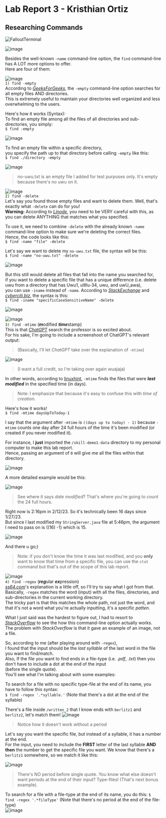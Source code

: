 # Lab Report 3 - Kristhian Ortiz
## Researching Commands
![FalloutTerminal](https://user-images.githubusercontent.com/122419405/218341468-dcf22f6b-add6-412a-833d-904f7507c6bc.png)

![image](https://user-images.githubusercontent.com/122419405/218331294-82fceef0-2f40-430c-ba43-40fdf6ce97ab.png)

Besides the well-known `-name` command-line option, the `find` command-line has A LOT more options to offer.  
Here are four of them:

![image](https://user-images.githubusercontent.com/122419405/218341614-4b0cfb6f-802f-48db-ac38-8c0dde802ea5.png)  
`1) find -empty`  
According to [*GeeksForGeeks*](https://www.geeksforgeeks.org/find-command-in-linux-with-examples/#:~:text=4.-,Search%20for%20empty%20files%20and%20directories.,-%24%20find%20./GFG%20%2Dempty), the `-empty` command-line option searches for all empty files AND directories.  
This is extremely useful to maintain your directories well organized and less overwhelming to the users.  

Here's how it works (Syntax):  
To find an empty file among all the files of all directories and sub-directories, you simply:  
`$ find -empty `  

![image](https://user-images.githubusercontent.com/122419405/218336223-157b7996-f285-470b-935a-0a76bfecca71.png)  

To find an empty file within a specific directory,  
you specify the path up to that directory before calling `-empty` like this:  
`$ find ./directory -empty`  

![image](https://user-images.githubusercontent.com/122419405/218336247-c1c3b7f2-3adf-4a1d-8fa0-0edf40aa3bad.png)  
> no-uwu.txt is an empty file I added for test purposes only. It's empty because there's no uwu on it.


![image](https://user-images.githubusercontent.com/122419405/218341694-78c2f7c6-a857-409a-b81e-c1cee303be38.png)  
`2) find -delete`  
Let's say you found those empty files and want to delete them. Well, that's exactly what `-delete` can do for you!  
**Warning:** According to [*Linode*](https://www.linode.com/docs/guides/find-files-in-linux-using-the-command-line/#how-to-find-and-delete-a-file-in-linux), you need to be VERY careful with this, as you can delete ANYTHING that matches what you specified.  

To use it, we need to combine `-delete` with the already known `-name` command-line option to make sure we're deleting the correct files.  
Hence, the code looks like this:  
`$ find -name "file" -delete`  

Let's say we want to delete my `no-uwu.txt` file, the syntax will be this:  
`$ find -name "no-uwu.txt" -delete`  

![image](https://user-images.githubusercontent.com/122419405/218337136-94a66ee8-9a48-4425-ac14-dda301d671ae.png)  

But this still would delete all files that fall into the name you searched for,  
if you want to delete a specific file that has a unique difference (i.e. delete uwu from a directory that has Uwu1, uWu-34, uwu, and uwU_awa),  
you can use `-iname` instead of `-name`. According to [*StackExchange*](https://unix.stackexchange.com/questions/230952/what-is-the-difference-when-using-find-between-name-and-iname#:~:text=but%20the%20match-,is%20case%20insensitive,-.%20%20For%20example%2C%20the) and [*cyberciti.biz*](https://www.cyberciti.biz/faq/linux-unix-how-to-find-and-remove-files/#:~:text=ADVERTISEMENT-,Find%20And%20Remove%20Files%20With%20One%20Command%20On%20Fly,-The%20basic%20find), the syntax is this:  
`$ find -iname "specificCaseSensitiveName" -delete`  

![image](https://user-images.githubusercontent.com/122419405/218339434-d1b1555d-bf41-4095-a231-e5615742f67c.png)


![image](https://user-images.githubusercontent.com/122419405/218341787-1c55a142-0bbd-4c3b-92e7-291e7ac21bfd.png)  
`3) find -mtime` (***m***odified ***time***stamp)  
This is that [*ChatGPT*](https://openai.com/blog/chatgpt/) search the professor is so excited about.  
For his sake, I'm going to include a screenshoot of ChatGPT's relevant output:  
> (Basically, I'll let *ChatGPT* take over the explanation of `-mtime`)

![image](https://user-images.githubusercontent.com/122419405/218333822-d9003497-2576-402b-9b1c-783f5e8c4861.png)

> (I want a full credit, so I'm taking over again wuajaja)  

In other words, according to [linuxhint](https://linuxhint.com/find-mtime-linux/#:~:text=explains%20how%20to-,find%20files%20by%20mtime,-(Modification%20time)%20using), `-mtime` finds the files that were ***last modified*** in the specified time (in days).
> Note: I emphasize that because it's easy to confuse this with *time of creation.* 

Here's how it works!  
`$ find -mtime daysUpToToday-1`  

I say that the argument after `-mtime` is `((days up to today) - 1)` because `-mtime` counts one day after 24 full hours of the time it's been modified (or created if you never modified it).  

For instance, I **just** imported the `/skill-demo1-data` directory to my personal computer to make this lab report.  
Hence, passing an argument of `0` will give me all the files within that directory.  

![image](https://user-images.githubusercontent.com/122419405/218340459-04bb59fd-1b4f-4342-9ca5-da0f5231319d.png)  

A more detailed example would be this:  

![image](https://user-images.githubusercontent.com/122419405/218340535-477081f0-c2db-41ab-a887-bd8b7d058b72.png)

> See where it says *date modified*? That's where you're going to count the 24 full hours.  

Right now is 2:16pm in 2/12/23. So it's technically been 16 days since 1/27/23.  
But since I last modified my `StringServer.java` file at 5:46pm, the argument I need to pass on is ((16) -1) which is 15.  

![image](https://user-images.githubusercontent.com/122419405/218340646-ff009df8-9aea-4cff-99f0-b8a44e17c8ab.png)

And there u go;)

> Note: if you don't know the time it was last modified, and you **only** want to know that time from a specific file, you can use the `stat` command but that's out of the scope of this lab report.


![image](https://user-images.githubusercontent.com/122419405/218341856-e4f715a2-98de-453f-b012-2b80fbe8f7be.png)  
`4) find -regex` (***reg***ular ***ex***pression)  
[*ss64.com*](https://ss64.com/bash/find.html#:~:text=to%20using%20%27/%27%20instead.-,%2Dregex%20pattern,-File%20name%20matches)'s explanation is a little off, so I'll try to say what I got from that.  
Basically, `-regex` matches the word (input) with all the files, directories, and sub-directories in the current working directory.  
The tricky part is that this matches the whole path, not just the word, and that it's not a word what you're actually inputting, it's a specific *patten*.  

What I just said was the hardest to figure out, I had to resort to [*StackOverflow*](https://stackoverflow.com/questions/6844785/how-to-use-regex-with-find-command#:~:text=The%20%2Dregex%20find%20expression%20matches%20the%20whole%20name%2C%20including%20the%20relative%20path%20from%20the%20current%20directory.) to see the how this command-line option actually works.  
The problem with *StackOverflow* is that it gave an example of an image, not a file.

So, according to me (after playing around with `-regex`),  
I found that the input should be the *last syllable* of the last word in the file you want to find/match.  
Also, If the file you want to find ends in a file-type (i.e. *.pdf*, *.txt*) then you don't have to include a dot at the end of the input  
(before the single quote).  
You'll see what I'm talking about with some examples:

To search for a file with no specific type-file at the end of its name, you have to follow this syntax:  
`$ find -regex '.*syllable.'` (Note that there's a dot at the end of the syllable)  

There's a file inside `/written_2` that I know ends with `berlitz1` and `berlitz2`, let's match them!
![image](https://user-images.githubusercontent.com/122419405/218335359-84194a6d-0c22-4e2c-ab9d-10fb307ab769.png)

> Notice how it doesn't work without a period

Let's say you want the specific file, but instead of a syllable, it has a number at the end.  
For the input, you need to include the **FIRST** letter of the last syllable **AND then** the number to get the specific file you want.
We know that there's a `berlitz1` somewhere, so we match it like this:  

![image](https://user-images.githubusercontent.com/122419405/218335675-7ae3a863-0a5f-4539-8ce4-26d376c601b1.png)
> There's NO period before single quote.
> You know what else doesn't want periods at the end of their input? 
> Type-files! (That's next bonus example).

To search for a file with a file-type at the end of its name, you do this:
`$ find -regex '.*fileType'` (Note that there's no period at the end of the file-type)  
![image](https://user-images.githubusercontent.com/122419405/218335773-dfee7a1b-e1c6-4b7b-872d-b7ae7bce58a5.png)






